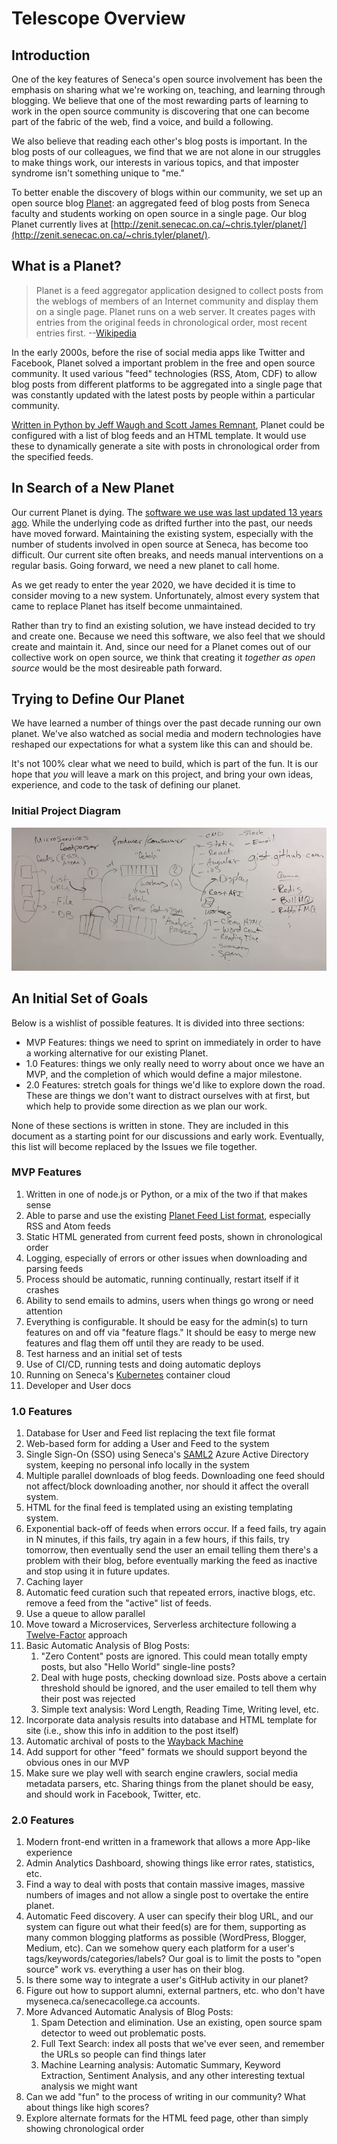 # Telescope Overview

## Introduction

One of the key features of Seneca's open source involvement has been the
emphasis on sharing what we're working on, teaching, and learning through blogging.
We believe that one of the most rewarding parts of learning to work in the
open source community is discovering that one can become part of the fabric
of the web, find a voice, and build a following.

We also believe that reading each other's blog posts is important. In the blog
posts of our colleagues, we find that we are not alone in our struggles to make
things work, our interests in various topics, and that imposter syndrome isn't
something unique to "me."

To better enable the discovery of blogs within our community, we set up an open
source blog [Planet](<https://en.wikipedia.org/wiki/Planet_(software)>): an aggregated
feed of blog posts from Seneca faculty and students working on open source in a
single page. Our blog Planet currently lives at [http://zenit.senecac.on.ca/~chris.tyler/planet/](http://zenit.senecac.on.ca/~chris.tyler/planet/).

## What is a Planet?

> Planet is a feed aggregator application designed to collect posts from the weblogs of members of an Internet community and display them on a single page. Planet runs on a web server. It creates pages with entries from the original feeds in chronological order, most recent entries first. --[Wikipedia](<https://en.wikipedia.org/wiki/Planet_(software)>)

In the early 2000s, before the rise of social media apps like Twitter and Facebook,
Planet solved a important problem in the free and open source community. It used
various "feed" technologies (RSS, Atom, CDF) to allow blog posts from different
platforms to be aggregated into a single page that was constantly updated with
the latest posts by people within a particular community.

[Written in Python by Jeff Waugh and Scott James Remnant](https://people.gnome.org/~jdub/bzr/planet/devel/trunk/),
Planet could be configured with a list of blog feeds and an HTML template. It would
use these to dynamically generate a site with posts in chronological order from
the specified feeds.

## In Search of a New Planet

Our current Planet is dying. The [software we use was last updated 13 years ago](https://people.gnome.org/~jdub/bzr/planet/devel/trunk/).
While the underlying code as drifted further into the past, our needs have moved
forward. Maintaining the existing system, especially with the number of students
involved in open source at Seneca, has become too difficult. Our current site
often breaks, and needs manual interventions on a regular basis. Going forward,
we need a new planet to call home.

As we get ready to enter the year 2020, we have decided it is time to consider moving to
a new system. Unfortunately, almost every system that came to replace Planet has
itself become unmaintained.

Rather than try to find an existing solution, we have instead decided to try and
create one. Because we need this software, we also feel that we should
create and maintain it. And, since our need for a Planet comes out of our
collective work on open source, we think that creating it _together as open source_
would be the most desireable path forward.

## Trying to Define Our Planet

We have learned a number of things over the past decade running our own planet.
We've also watched as social media and modern technologies have reshaped our
expectations for what a system like this can and should be.

It's not 100% clear what we need to build, which is part of the fun. It is our
hope that _you_ will leave a mark on this project, and bring your own ideas,
experience, and code to the task of defining our planet.

### Initial Project Diagram
![](https://github.com/Seneca-CDOT/telescope/blob/master/docs/images/initialProjectDiagram.jpeg)

## An Initial Set of Goals

Below is a wishlist of possible features. It is divided into three sections:

- MVP Features: things we need to sprint on immediately in order to have a working alternative for our existing Planet.
- 1.0 Features: things we only really need to worry about once we have an MVP, and the completion of which would define a major milestone.
- 2.0 Features: stretch goals for things we'd like to explore down the road. These are things we don't want to distract ourselves with at first, but which help to provide some direction as we plan our work.

None of these sections is written in stone. They are included in this document as
a starting point for our discussions and early work. Eventually, this list will
become replaced by the Issues we file together.

### MVP Features

1. Written in one of node.js or Python, or a mix of the two if that makes sense
1. Able to parse and use the existing [Planet Feed List format](https://wiki.cdot.senecacollege.ca/wiki/Planet_CDOT_Feed_List), especially RSS and Atom feeds
1. Static HTML generated from current feed posts, shown in chronological order
1. Logging, especially of errors or other issues when downloading and parsing feeds
1. Process should be automatic, running continually, restart itself if it crashes
1. Ability to send emails to admins, users when things go wrong or need attention
1. Everything is configurable. It should be easy for the admin(s) to turn features on and off via "feature flags." It should be easy to merge new features and flag them off until they are ready to be used.
1. Test harness and an initial set of tests
1. Use of CI/CD, running tests and doing automatic deploys
1. Running on Seneca's [Kubernetes](https://kubernetes.io/) container cloud
1. Developer and User docs

### 1.0 Features

1. Database for User and Feed list replacing the text file format
1. Web-based form for adding a User and Feed to the system
1. Single Sign-On (SSO) using Seneca's [SAML2](https://developers.onelogin.com/saml) Azure Active Directory system, keeping no personal info locally in the system
1. Multiple parallel downloads of blog feeds. Downloading one feed should not affect/block downloading another, nor should it affect the overall system.
1. HTML for the final feed is templated using an existing templating system.
1. Exponential back-off of feeds when errors occur. If a feed fails, try again in N minutes, if this fails, try again in a few hours, if this fails, try tomorrow, then eventually send the user an email telling them there's a problem with their blog, before eventually marking the feed as inactive and stop using it in future updates.
1. Caching layer
1. Automatic feed curation such that repeated errors, inactive blogs, etc. remove a feed from the "active" list of feeds.
1. Use a queue to allow parallel
1. Move toward a Microservices, Serverless architecture following a [Twelve-Factor](https://12factor.net/) approach
1. Basic Automatic Analysis of Blog Posts:
   1. "Zero Content" posts are ignored. This could mean totally empty posts, but also "Hello World" single-line posts?
   1. Deal with huge posts, checking download size. Posts above a certain threshold should be ignored, and the user emailed to tell them why their post was rejected
   1. Simple text analysis: Word Length, Reading Time, Writing level, etc.
1. Incorporate data analysis results into database and HTML template for site (i.e., show this info in addition to the post itself)
1. Automatic archival of posts to the [Wayback Machine](https://archive.org/web/)
1. Add support for other "feed" formats we should support beyond the obvious ones in our MVP
1. Make sure we play well with search engine crawlers, social media metadata parsers, etc. Sharing things from the planet should be easy, and should work in Facebook, Twitter, etc.

### 2.0 Features

1. Modern front-end written in a framework that allows a more App-like experience
1. Admin Analytics Dashboard, showing things like error rates, statistics, etc.
1. Find a way to deal with posts that contain massive images, massive numbers of images and not allow a single post to overtake the entire planet.
1. Automatic Feed discovery. A user can specify their blog URL, and our system can figure out what their feed(s) are for them, supporting as many common blogging platforms as possible (WordPress, Blogger, Medium, etc). Can we somehow query each platform for a user's tags/keywords/categories/labels? Our goal is to limit the posts to "open source" work vs. everything a user has on their blog.
1. Is there some way to integrate a user's GitHub activity in our planet?
1. Figure out how to support alumni, external partners, etc. who don't have myseneca.ca/senecacollege.ca accounts.
1. More Advanced Automatic Analysis of Blog Posts:
   1. Spam Detection and elimination. Use an existing, open source spam detector to weed out problematic posts.
   1. Full Text Search: index all posts that we've ever seen, and remember the URLs so people can find things later
   1. Machine Learning analysis: Automatic Summary, Keyword Extraction, Sentiment Analysis, and any other interesting textual analysis we might want
1. Can we add "fun" to the process of writing in our community? What about things like high scores?
1. Explore alternate formats for the HTML feed page, other than simply showing chronological order
